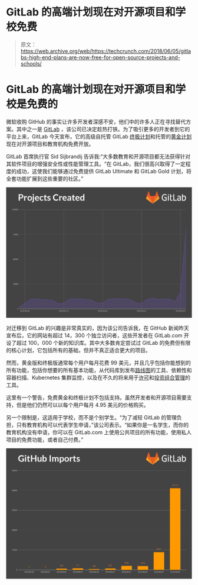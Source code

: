 # GitLab 的高端计划现在对开源项目和学校免费

> 原文：<https://web.archive.org/web/https://techcrunch.com/2018/06/05/gitlabs-high-end-plans-are-now-free-for-open-source-projects-and-schools/>

# GitLab 的高端计划现在对开源项目和学校是免费的

微软收购 GitHub 的事实让许多开发者深感不安，他们中的许多人正在寻找替代方案。其中之一是 [GitLab](https://web.archive.org/web/20230225042402/https://about.gitlab.com/) ，该公司已决定趁热打铁。为了吸引更多的开发者到它的平台上来，GitLab 今天宣布，它的高级自托管 GitLab [终极计划](https://web.archive.org/web/20230225042402/https://about.gitlab.com/pricing/self-hosted/feature-comparison/)和托管的[黄金计划](https://web.archive.org/web/20230225042402/https://about.gitlab.com/pricing/gitlab-com/feature-comparison/)现在对开源项目和教育机构免费开放。

GitLab 首席执行官 Sid Sijbrandij 告诉我:“大多数教育和开源项目都无法获得针对其软件项目的增强安全性或性能管理工具。“在 GitLab，我们很高兴取得了一定程度的成功，这使我们能够通过免费提供 GitLab Ultimate 和 GitLab Gold 计划，将全套功能扩展到这些重要的社区。”

![](img/43810812c09afdacb2e07e470b1486da.png)

对迁移到 GitLab 的兴趣是非常真实的，因为该公司告诉我，在 GitHub 新闻昨天宣布后，它的网站有超过 14，300 个独立访问者，这些开发者在 GitLab.com 开设了超过 100，000 个新的知识库。其中大多数肯定尝试过 GitLab 的免费但有限的核心计划，它包括所有的基础，但并不真正适合更大的项目。

然而，黄金版和终极版通常每个用户每月花费 99 美元，并且几乎包括你能想到的所有功能，包括你想要的所有基本功能，从代码库到发布[路线图](https://web.archive.org/web/20230225042402/https://docs.gitlab.com/ee/user/group/roadmap/)的工具、依赖性和容器扫描、Kubernetes 集群监控，以及在不久的将来用于[许可](https://web.archive.org/web/20230225042402/https://gitlab.com/gitlab-org/gitlab-ee/issues/2592)和[投资组合管理](https://web.archive.org/web/20230225042402/https://about.gitlab.com/direction/#portfolio-management-and-issue-management)的工具。

这里有一个警告，免费黄金和终极计划不包括支持。虽然开发者和开源项目需要支持，但是他们仍然可以以每个用户每月 4.95 美元的价格购买。

另一个限制是，这适用于学校，而不是个别学生。“为了减轻 GitLab 的管理负担，只有教育机构可以代表学生申请，”该公司表示。“如果你是一名学生，而你的教育机构没有申请，你可以在 GitLab.com 上使用公共项目的所有功能，使用私人项目的免费功能，或者自己付费。”

![](img/f8aa38f1e94afcb7832c543c2b933a62.png)